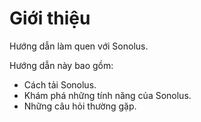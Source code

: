 # Giới thiệu

Hướng dẫn làm quen với Sonolus.

Hướng dẫn này bao gồm:

- Cách tải Sonolus.
- Khám phá những tính năng của Sonolus.
- Những câu hỏi thường gặp.
